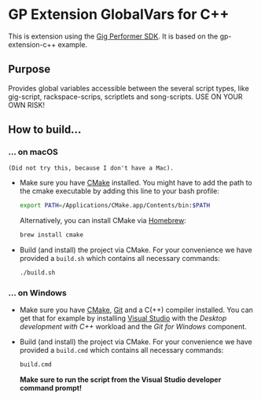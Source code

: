 # GP Extension GlobalVars for C++

This is extension using the [Gig Performer SDK](https://github.com/gigperformer/gp-sdk).
It is based on the gp-extension-c++ example.

## Purpose
Provides global variables accessible between the several script types, like gig-script, rackspace-scrips, scriptlets and song-scripts.
USE ON YOUR OWN RISK!


## How to build...

### ... on macOS
    (Did not try this, because I don't have a Mac). 

-   Make sure you have [CMake](https://cmake.org) installed.
    You might have to add the path to the cmake executable by adding this line to your bash profile:

    ```bash
    export PATH=/Applications/CMake.app/Contents/bin:$PATH
    ```

    Alternatively, you can install CMake via [Homebrew](https://brew.sh):

    ```bash
    brew install cmake
    ```

-   Build (and install) the project via CMake.
    For your convenience we have provided a `build.sh` which contains all necessary commands:

    ```bash
    ./build.sh
    ```

### ... on Windows

-   Make sure you have [CMake](https://cmake.org), [Git](https://git-scm.com) and a C(++) compiler installed.
    You can get that for example by installing [Visual Studio](https://visualstudio.microsoft.com) with the _Desktop development with C++_ workload and the _Git for Windows_ component.
-   Build (and install) the project via CMake.
    For your convenience we have provided a `build.cmd` which contains all necessary commands:

    ```bash
    build.cmd
    ```

    **Make sure to run the script from the Visual Studio developer command prompt!**
